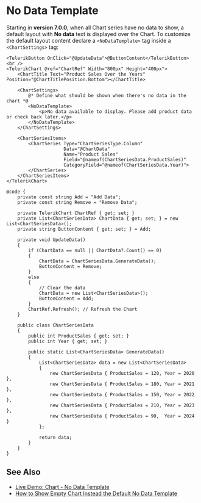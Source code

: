 

# No Data Template

Starting in **version 7.0.0**, when all Chart series have no data to show, a default layout with **No data** text is displayed over the Chart. To customize the default layout content declare a `<NoDataTemplate>` tag inside a `<ChartSettings>` tag:

````RAZOR
<TelerikButton OnClick="@UpdateData">@ButtonContent</TelerikButton>
<br />
<TelerikChart @ref="ChartRef" Width="800px" Height="400px">
    <ChartTitle Text="Product Sales Over the Years" Position="@ChartTitlePosition.Bottom"></ChartTitle>

    <ChartSettings>
        @* Define what should be shown when there's no data in the chart *@
        <NoDataTemplate>
            <p>No data available to display. Please add product data or check back later.</p>
        </NoDataTemplate>
    </ChartSettings>

    <ChartSeriesItems>
        <ChartSeries Type="ChartSeriesType.Column"
                     Data="@ChartData"
                     Name="Product Sales"
                     Field="@nameof(ChartSeriesData.ProductSales)"
                     CategoryField="@nameof(ChartSeriesData.Year)">
        </ChartSeries>
    </ChartSeriesItems>
</TelerikChart>

@code {
    private const string Add = "Add Data";
    private const string Remove = "Remove Data";

    private TelerikChart ChartRef { get; set; }
    private List<ChartSeriesData> ChartData { get; set; } = new List<ChartSeriesData>();
    private string ButtonContent { get; set; } = Add;

    private void UpdateData()
    {
        if (ChartData == null || ChartData?.Count() == 0)
        {
            ChartData = ChartSeriesData.GenerateData();
            ButtonContent = Remove;
        }
        else
        {
            // Clear the data
            ChartData = new List<ChartSeriesData>();
            ButtonContent = Add;
        }
        ChartRef.Refresh(); // Refresh the Chart
    }

    public class ChartSeriesData
    {
        public int ProductSales { get; set; }
        public int Year { get; set; }

        public static List<ChartSeriesData> GenerateData()
        {
            List<ChartSeriesData> data = new List<ChartSeriesData>
            {
                new ChartSeriesData { ProductSales = 120, Year = 2020 },
                new ChartSeriesData { ProductSales = 180, Year = 2021 },
                new ChartSeriesData { ProductSales = 150, Year = 2022 },
                new ChartSeriesData { ProductSales = 210, Year = 2023 },
                new ChartSeriesData { ProductSales = 90,  Year = 2024 }
            };

            return data;
        }
    }
}
````

## See Also

* [Live Demo: Chart - No Data Template](https://demos.telerik.com/blazor-ui/chart/no-data-template)
* [How to Show Empty Chart Instead the Default No Data Template](slug:chart-kb-display-empty-chart)

